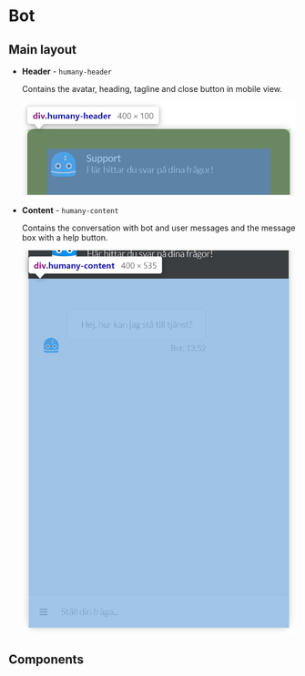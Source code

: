 # Bot

## Main layout
- **Header** - `humany-header`

    Contains the avatar, heading, tagline and close button in mobile view.
  
    ![](images/bot-header.png)

- **Content** - `humany-content`

    Contains the conversation with bot and user messages and the message box with a help button.
  
    ![](images/bot-content.png)

## Components
